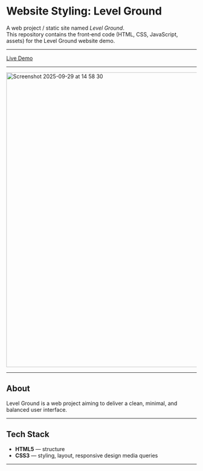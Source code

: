 # Website Styling: Level Ground

A web project / static site named *Level Ground*.  
This repository contains the front‑end code (HTML, CSS, JavaScript, assets) for the Level Ground website demo.

---

[Live Demo](https://angelbelroth.github.io/web-lg/lg/index.html)

---

<img width="1600" height="779" alt="Screenshot 2025-09-29 at 14 58 30" src="https://github.com/user-attachments/assets/2ddd2019-289d-4557-a888-4ece0d8a8461" />


---

## About

Level Ground is a web project aiming to deliver a clean, minimal, and balanced user interface.  

---

## Tech Stack

- **HTML5** — structure  
- **CSS3** — styling, layout, responsive design  media queries
  
---
